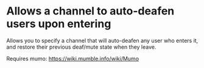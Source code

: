 # Allows a channel to auto-deafen users upon entering

Allows you to specify a channel that will auto-deafen any user who enters it, and restore their previous deaf/mute state when they leave.

Requires mumo: https://wiki.mumble.info/wiki/Mumo
